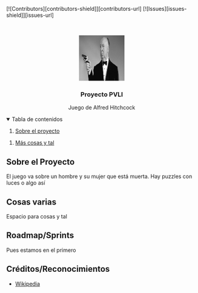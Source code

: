 <!--
*** Thanks for checking out the Best-README-Template. If you have a suggestion
*** that would make this better, please fork the repo and create a pull request
*** or simply open an issue with the tag "enhancement".
*** Thanks again! Now go create something AMAZING! :D
-->



<!-- PROJECT SHIELDS -->
<!--

-->
[![Contributors][contributors-shield]][contributors-url]
[![Issues][issues-shield]][issues-url]

<!-- PROJECT LOGO -->
<br />
<p align="center">
  <a href="https://github.com/miriam-m-s/GRUPO4-PVLI">
    <img src="hitchcock.jpg" alt="Logo" width="120" height="120">
  </a>

  <h3 align="center">Proyecto PVLI</h3>

  <p align="center">
    Juego de Alfred Hitchcock
  </p>
</p>



<!-- TABLE OF CONTENTS -->
<details open="open">
  <summary>Tabla de contenidos</summary>
  <ol>
    <li>
      <a href="#about-the-project">Sobre el proyecto</a>
    </li>
  </ol>
  <ol>
    <li>
      <a href="#about-the-project">Más cosas y tal</a>
    </li>
  </ol>
</details>

<!-- Sobre el proyecto -->
## Sobre el Proyecto

El juego va sobre un hombre y su mujer que está muerta. Hay puzzles con luces o algo así

<!-- Cosas -->
## Cosas varias

Espacio para cosas y tal



<!-- ROADMAP/Sprints -->
## Roadmap/Sprints

Pues estamos en el primero


<!-- ACKNOWLEDGEMENTS -->
## Créditos/Reconocimientos
* [Wikipedia](https://es.wikipedia.org/wiki/Alfred_Hitchcock)
